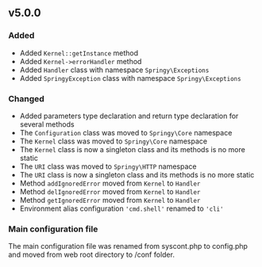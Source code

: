 ## v5.0.0

### Added

- Added `Kernel::getInstance` method
- Added `Kernel->errorHandler` method
- Added `Handler` class with namespace `Springy\Exceptions`
- Added `SpringyException` class with namespace `Springy\Exceptions`

### Changed

- Added parameters type declaration and return type declaration for several methods
- The `Configuration` class was moved to `Springy\Core` namespace
- The `Kernel` class was moved to `Springy\Core` namespace
- The `Kernel` class is now a singleton class and its methods is no more static
- The `URI` class was moved to `Springy\HTTP` namespace
- The `URI` class is now a singleton class and its methods is no more static
- Method `addIgnoredError` moved from `Kernel` to `Handler`
- Method `delIgnoredError` moved from `Kernel` to `Handler`
- Method `getIgnoredError` moved from `Kernel` to `Handler`
- Environment alias configuration `'cmd.shell'` renamed to `'cli'`

### Main configuration file

The main configuration file was renamed from syscont.php to config.php and moved from web root directory to /conf folder.